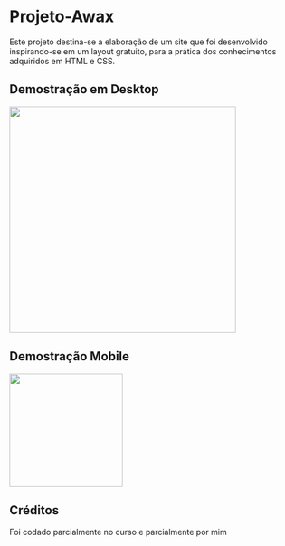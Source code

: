 # Projeto-Awax
Este projeto destina-se a elaboração de um site que foi desenvolvido inspirando-se em um layout gratuito, para a prática dos conhecimentos adquiridos em HTML e CSS. 

## Demostração em Desktop
<img width="400" heigth="100%" src="assets/images/to-readme/desktop.png" />

## Demostração Mobile
<img width="200" heigth="100%"  src="assets/images/to-readme/mobile.png" />

## Créditos
Foi codado parcialmente no curso e parcialmente por mim 


